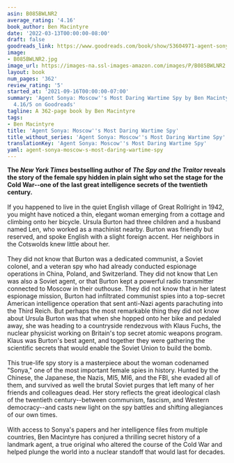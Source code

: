 ```yaml
---
asin: B085BWLNR2
average_rating: '4.16'
book_author: Ben Macintyre
date: '2022-03-13T00:00:00-08:00'
draft: false
goodreads_link: https://www.goodreads.com/book/show/53604971-agent-sonya
image:
- B085BWLNR2.jpg
image_url: https://images-na.ssl-images-amazon.com/images/P/B085BWLNR2.01._SCLZZZZZZZ.jpg
layout: book
num_pages: '362'
review_rating: '5'
started_at: '2021-09-16T00:00:00-07:00'
summary: 'Agent Sonya: Moscow''s Most Daring Wartime Spy by Ben Macintyre - rated
  4.16/5 on Goodreads'
tagline: A 362-page book by Ben Macintyre
tags:
- Ben Macintyre
title: 'Agent Sonya: Moscow''s Most Daring Wartime Spy'
title_without_series: 'Agent Sonya: Moscow''s Most Daring Wartime Spy'
translationKey: 'Agent Sonya: Moscow''s Most Daring Wartime Spy'
yaml: agent-sonya-moscow-s-most-daring-wartime-spy
---
```


<b>The <i>New York Times</i> bestselling author of <i>The Spy and the Traitor</i> reveals the story of the female spy hidden in plain sight who set the stage for the Cold War--one of the last great intelligence secrets of the twentieth century.</b><br /><br />If you happened to live in the quiet English village of Great Rollright in 1942, you might have noticed a thin, elegant woman emerging from a cottage and climbing onto her bicycle. Ursula Burton had three children and a husband named Len, who worked as a machinist nearby. Burton was friendly but reserved, and spoke English with a slight foreign accent. Her neighbors in the Cotswolds knew little about her.<br /><br />They did not know that Burton was a dedicated communist, a Soviet colonel, and a veteran spy who had already conducted espionage operations in China, Poland, and Switzerland. They did not know that Len was also a Soviet agent, or that Burton kept a powerful radio transmitter connected to Moscow in their outhouse. They did not know that in her latest espionage mission, Burton had infiltrated communist spies into a top-secret American intelligence operation that sent anti-Nazi agents parachuting into the Third Reich. But perhaps the most remarkable thing they did not know about Ursula Burton was that when she hopped onto her bike and pedaled away, she was heading to a countryside rendezvous with Klaus Fuchs, the nuclear physicist working on Britain's top secret atomic weapons program. Klaus was Burton's best agent, and together they were gathering the scientific secrets that would enable the Soviet Union to build the bomb.<br /><br />This true-life spy story is a masterpiece about the woman codenamed "Sonya," one of the most important female spies in history. Hunted by the Chinese, the Japanese, the Nazis, MI5, MI6, and the FBI, she evaded all of them, and survived as well the brutal Soviet purges that left many of her friends and colleagues dead. Her story reflects the great ideological clash of the twentieth century--between communism, fascism, and Western democracy--and casts new light on the spy battles and shifting allegiances of our own times.<br /><br />With access to Sonya's papers and her intelligence files from multiple countries, Ben Macintyre has conjured a thrilling secret history of a landmark agent, a true original who altered the course of the Cold War and helped plunge the world into a nuclear standoff that would last for decades.